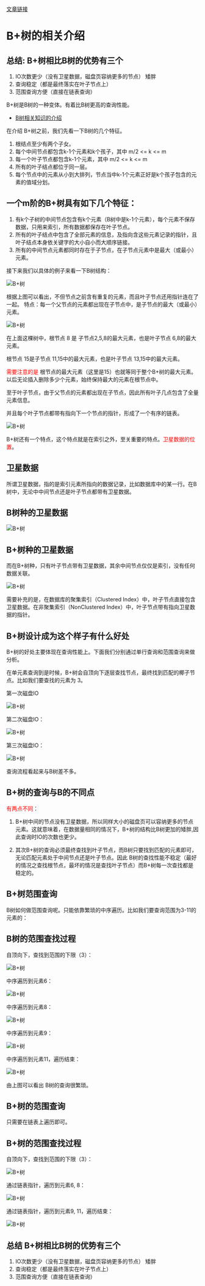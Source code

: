 
[文章链接](https://mp.weixin.qq.com/s/jRZMMONW3QP43dsDKIV9VQ)
# B+树的相关介绍

## 总结:  B+树相比B树的优势有三个

1. IO次数更少（没有卫星数据，磁盘页容纳更多的节点） 矮胖
2. 查询稳定（都是最终落实在叶子节点上）
3. 范围查询方便（直接在链表查询）



B+树是B树的一种变体。有着比B树更高的查询性能。

- [B树相关知识的介绍](什么是B树.md)

在介绍 B+树之前，我们先看一下B树的几个特征。

1. 根结点至少有两个子女。
2. 每个中间节点都包含k-1个元素和k个孩子，其中 m/2 <= k <= m
3. 每一个叶子节点都包含k-1个元素，其中 m/2 <= k <= m
4. 所有的叶子结点都位于同一层。
5. 每个节点中的元素从小到大排列，节点当中k-1个元素正好是k个孩子包含的元素的值域分划。

## 一个m阶的B+树具有如下几个特征：


1. 有k个子树的中间节点包含有k个元素（B树中是k-1个元素），每个元素不保存数据，只用来索引，所有数据都保存在叶子节点。
2. 所有的叶子结点中包含了全部元素的信息，及指向含这些元素记录的指针，且叶子结点本身依关键字的大小自小而大顺序链接。
3. 所有的中间节点元素都同时存在于子节点，在子节点元素中是最大（或最小）元素。


接下来我们以具体的例子来看一下B树结构：

![B+树](../images/B+Tree-1.png)

根据上图可以看出，不但节点之前含有重复的元素，而且叶子节点还用指针连在了一起。 特点：每一个父节点的元素都出现在子节点中，是子节点的最大（或最小）元素。

![B+树](../images/B+Tree-2.png)

在上面这棵树中，根节点 8 是 子节点2,5,8的最大元素，也是叶子节点 6,8的最大元素。

根节点 15是子节点 11,15中的最大元素，也是叶子节点 13,15中的最大元素。

<font color='red'>需要注意的是</font> 根节点的最大元素（这里是15）也就等同于整个B+树的最大元素。以后无论插入删除多少个元素，始终保持最大的元素在根节点中。

至于叶子节点，由于父节点的元素都出现在子节点，因此所有叶子几点包含了全量元素信息。

并且每个叶子节点都带有指向下一个节点的指针，形成了一个有序的链表。


![B+树](../images/B+Tree-3.png)

B+树还有一个特点，这个特点就是在索引之外，至关重要的特点。<font color ='red'>卫星数据的位置</font>。


## 卫星数据

所谓卫星数据，指的是索引元素所指向的数据记录，比如数据库中的某一行。在B树中，无论中中间节点还是叶子节点都带有卫星数据。

## B树种的卫星数据

![B+树](../images/B+Tree-4.png)

## B+树种的卫星数据

而在B+树种，只有叶子节点带有卫星数据，其余中间节点仅仅是索引，没有任何数据关联。

![B+树](../images/B+Tree-5.png)

需要补充的是，在数据库的聚集索引（Clustered Index）中，叶子节点直接包含卫星数据。在非聚集索引（NonClustered Index）中，叶子节点带有指向卫星数据的指针。

## B+树设计成为这个样子有什么好处

B+树的好处主要体现在查询性能上。下面我们分别通过单行查询和范围查询来做分析。

在单元素查询到是时候，B+树会自顶向下逐层查找节点，最终找到匹配的椰子节点。比如我们要查找的元素为 3。

第一次磁盘IO

![B+树](../images/B+Tree-6.png)

第二次磁盘IO：

![B+树](../images/B+Tree-7.png)

第三次磁盘IO：

![B+树](../images/B+Tree-8.png)

查询流程看起来与B树差不多。

## B+树的查询与B的不同点

<font color='red'>有两点不同</font>：

1. B+树中间的节点没有卫星数据，所以同样大小的磁盘页可以容纳更多的节点元素。这就意味着，在数据量相同的情况下，B+树的结构比B树更加的矮胖,因此查询时IO的次数也更少。

2. 其次B+树的查询必须最终查找到叶子节点，而B树只要找到匹配的元素即可，无论匹配元素处于中间节点还是叶子节点。因此 B树的查找性能不稳定（最好的情况之查找根节点，最坏的情况是查找叶子节点）而B+树每一次查找都是稳定的。 

## B+树范围查询

B树如何做范围查询呢。只能依靠繁琐的中序遍历。比如我们要查询范围为3-11的元素的：

## B树的范围查找过程

自顶向下，查找到范围的下限（3）：

![B+树](../images/B+Tree-9.png)

中序遍历到元素6：

![B+树](../images/B+Tree-10.png)

中序遍历到元素8：

![B+树](../images/B+Tree-11.png)

中序遍历到元素9：

![B+树](../images/B+Tree-12.png)

中序遍历到元素11，遍历结束：

![B+树](../images/B+Tree-13.png)

由上图可以看出 B树的查询很繁琐。

## B+树的范围查询

只需要在链表上遍历即可。

## B+树的范围查找过程

自顶向下，查找到范围的下限（3）：

![B+树](../images/B+Tree-14.png)

通过链表指针，遍历到元素6, 8：

![B+树](../images/B+Tree-15.png)


通过链表指针，遍历到元素9, 11，遍历结束：

![B+树](../images/B+Tree-16.png)

## 总结  B+树相比B树的优势有三个

1. IO次数更少（没有卫星数据，磁盘页容纳更多的节点） 矮胖
2. 查询稳定（都是最终落实在叶子节点上）
3. 范围查询方便（直接在链表查询）



